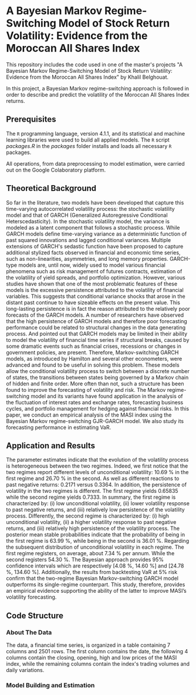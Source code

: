 # A Bayesian Markov Regime-Switching Model of Stock Return Volatility: Evidence from the Moroccan All Shares Index

This repository includes the code used in one of the master's projects "A Bayesian Markov Regime-Switching Model of Stock Return Volatility: Evidence from the Moroccan All Shares Index" by Khalil Belghouat.

In this project, a Bayesian Markov regime-switching approach is followed in order to describe and predict the volatility of the Moroccan All Shares Index returns.

## Prerequisites

The ```R``` programming language, version 4.1.1, and its statistical and machine learning libraries were used to build all applied models. The ```R``` script _packages.R_ in the _packages_ folder installs and loads all necessary ```R``` packages. 

All operations, from data preprocessing to model estimation, were carried out on the Google Colaboratory platform.

## Theoretical Background

So far in the literature, two models have been developed that capture this time-varying autocorrelated volatility process: the stochastic volatility model and that of GARCH (Generalized Autoregressive Conditional Heterscedasticity). In the stochastic volatility model, the variance is modeled as a latent component that follows a stochastic process. While GARCH models define time-varying variance as a deterministic function of past squared innovations and lagged conditional variances. Multiple extensions of GARCH's sedastic function have been proposed to capture additional stylized facts observed in financial and economic time series, such as non-linearities, asymmetries, and long memory properties. GARCH-type models are, until now, widely used to model various financial phenomena such as risk management of futures contracts, estimation of the volatility of yield spreads, and portfolio optimization. However, various studies have shown that one of the most problematic features of these models is the excessive persistence attributed to the volatility of financial variables. This suggests that conditional variance shocks that arose in the distant past continue to have sizeable effects on the present value. This long-lasting persistence is in fact the reason attributed to the relatively poor forecasts of the GARCH models. A number of researchers have observed that the high persistence of GARCH models and therefore poor forecasting performance could be related to structural changes in the data generating process. And pointed out that GARCH models may be limited in their ability to model the volatility of financial time series if structural breaks, caused by some dramatic events such as financial crises, recessions or changes in government policies, are present. Therefore, Markov-switching GARCH models, as introduced by Hamilton and several other econometers, were advanced and found to be useful in solving this problem. These models allow the conditional volatility process to switch between a discrete number of states, the transitions between states being governed by a Markov chain of hidden and finite order. More often than not, such a structure has been found to improve the forecasting of volatility and risk. The Markov regime-switching model and its variants have found application in the analysis of the fluctuation of interest rates and exchange rates, forecasting business cycles, and portfolio management for hedging against financial risks. In this paper, we conduct an empirical analysis of the MASI index using the Bayesian Markov regime-switching GJR-GARCH model. We also study its forecasting performance in estimating VaR.

## Application and Results

The parameter estimates indicate that the evolution of the volatility process is heterogeneous between the two regimes. Indeed, we first notice that the two regimes report different levels of unconditional volatility: 10.69 % in the first regime and 26.70 % in the second. As well as different reactions to past negative returns: 0.2171 versus 0.3364. In addition, the persistence of volatility in the two regimes is different. The first regime yields 0.65835 while the second regime yields 0.7333. In summary, the first regime is characterized by: (i) low unconditional volatility, (ii) lower volatility response to past negative returns, and (iii) relatively low persistence of the volatility process. Differently, the second regime is characterized by: (i) high unconditional volatility, (ii) a higher volatility response to past negative returns, and (iii) relatively high persistence of the volatility process. The posterior mean stable probabilities indicate that the probability of being in the first regime is 63.99 %, while being in the second is 36.01 %. Regarding the subsequent distribution of unconditional volatility in each regime. The first regime registers, on average, about 7.34 % per annum. While the second registers 54.30 %. The Bayesian approach provides 95% confidence intervals which are respectively [4.08 %, 14.60 %] and [24.78 %, 134.60 %]. Additionally, the results from backtesting VaR at 5% risk confirm that the two-regime Bayesian Markov-switching GARCH model outperforms its single-regime counterpart. This study, therefore, provides an empirical evidence supporting the ability of the latter to improve MASI’s volatility forecasting.

## Code Structure

### About The Data

The data, a financial time series, is organized in a table containing 7 columns and 2501 rows. The first column contains the date, the following 4 columns contain the closing, opening, high and low prices of the MASI index, while the remaining columns contain the index's trading volumes and daily variations.

### Model Building and Estimation
